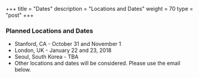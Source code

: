 +++
title = "Dates"
description = "Locations and Dates"
weight = 70
type = "post"
+++

### Planned Locations and Dates
  * Stanford, CA - October 31 and November 1
  * London, UK - January 22 and 23, 2018
  * Seoul, South Korea - TBA
  * Other locations and dates will be considered. Please use the email below.